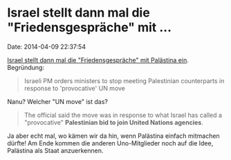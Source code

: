 Israel stellt dann mal die \"Friedensgespräche\" mit \...
=========================================================

Date: 2014-04-09 22:37:54

[Israel stellt dann mal die \"Friedensgespräche\" mit Palästina
ein](http://www.theguardian.com/world/2014/apr/09/netanyahu-halt-palestinian-talks-united-nations).
Begründung:

> Israeli PM orders ministers to stop meeting Palestinian counterparts
> in response to \'provocative\' UN move

Nanu? Welcher \"UN move\" ist das?

> The official said the move was in response to what Israel has called a
> \"provocative\" **Palestinian bid to join United Nations agencies**.

Ja aber echt mal, wo kämen wir da hin, wenn Palästina einfach mitmachen
dürfte! Am Ende kommen die anderen Uno-Mitglieder noch auf die Idee,
Palästina als Staat anzuerkennen.
